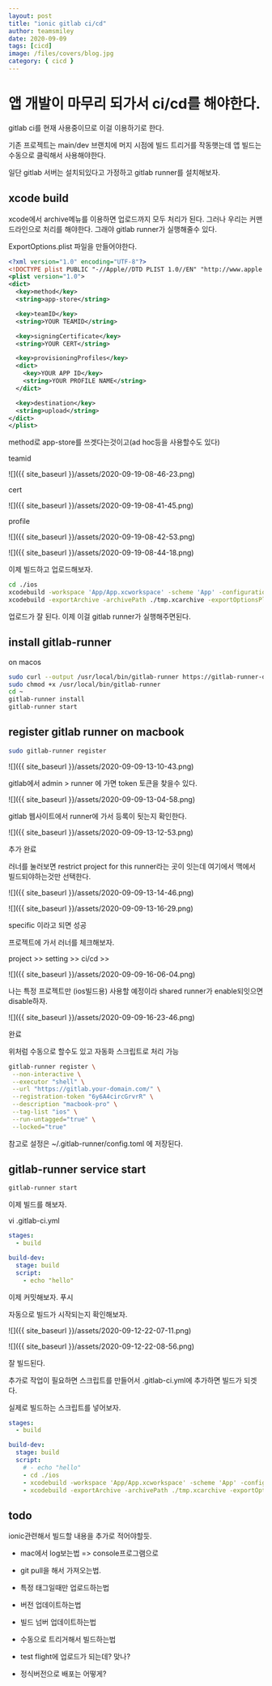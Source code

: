 ```yaml
---
layout: post
title: "ionic gitlab ci/cd"
author: teamsmiley
date: 2020-09-09
tags: [cicd]
image: /files/covers/blog.jpg
category: { cicd }
---
```


# 앱 개발이 마무리 되가서 ci/cd를 해야한다.

gitlab ci를 현재 사용중이므로 이걸 이용하기로 한다.

기존 프로젝트는 main/dev 브랜치에 머지 시점에 빌드 트리거를 작동햇는데 앱 빌드는 수동으로 클릭해서 사용해야한다.

일단 gitlab 서버는 설치되있다고 가정하고 gitlab runner를 설치해보자.

## xcode build

xcode에서 archive메뉴를 이용하면 업로드까지 모두 처리가 된다. 그러나 우리는 커맨드라인으로 처리를 해야한다. 그래야 gitlab runner가 실행해줄수 있다.

ExportOptions.plist 파일을 만들어야한다.

```xml
<?xml version="1.0" encoding="UTF-8"?>
<!DOCTYPE plist PUBLIC "-//Apple//DTD PLIST 1.0//EN" "http://www.apple.com/DTDs/PropertyList-1.0.dtd">
<plist version="1.0">
<dict>
  <key>method</key>
  <string>app-store</string>

  <key>teamID</key>
  <string>YOUR TEAMID</string>

  <key>signingCertificate</key>
  <string>YOUR CERT</string>

  <key>provisioningProfiles</key>
  <dict>
    <key>YOUR APP ID</key>
    <string>YOUR PROFILE NAME</string>
  </dict>

  <key>destination</key>
  <string>upload</string>
</dict>
</plist>
```

method로 app-store를 쓰겟다는것이고(ad hoc등을 사용할수도 있다)

teamid

![]({{ site_baseurl }}/assets/2020-09-19-08-46-23.png)

cert

![]({{ site_baseurl }}/assets/2020-09-19-08-41-45.png)

profile

![]({{ site_baseurl }}/assets/2020-09-19-08-42-53.png)

![]({{ site_baseurl }}/assets/2020-09-19-08-44-18.png)

이제 빌드하고 업로드해보자.

```bash
cd ./ios
xcodebuild -workspace 'App/App.xcworkspace' -scheme 'App' -configuration 'Release' -archivePath tmp.xcarchive archive # build and archive
xcodebuild -exportArchive -archivePath ./tmp.xcarchive -exportOptionsPlist ./ExportOptions.plist -exportPath ./exportIpaArchive/ # upload
```

업로드가 잘 된다. 이제 이걸 gitlab runner가 실행해주면된다.

## install gitlab-runner

on macos

```bash
sudo curl --output /usr/local/bin/gitlab-runner https://gitlab-runner-downloads.s3.amazonaws.com/latest/binaries/gitlab-runner-darwin-amd64
sudo chmod +x /usr/local/bin/gitlab-runner
cd ~
gitlab-runner install
gitlab-runner start
```

## register gitlab runner on macbook

```bash
sudo gitlab-runner register
```

![]({{ site_baseurl }}/assets/2020-09-09-13-10-43.png)

gitlab에서 admin > runner 에 가면 token 토큰을 찾을수 있다.

![]({{ site_baseurl }}/assets/2020-09-09-13-04-58.png)

gitlab 웹사이트에서 runner에 가서 등록이 됫는지 확인한다.

![]({{ site_baseurl }}/assets/2020-09-09-13-12-53.png)

추가 완료

러너를 눌러보면 restrict project for this runner라는 곳이 잇는데 여기에서 맥에서 빌드되야하는것만 선택한다.

![]({{ site_baseurl }}/assets/2020-09-09-13-14-46.png)

![]({{ site_baseurl }}/assets/2020-09-09-13-16-29.png)

specific 이라고 되면 성공

프로젝트에 가서 러너를 체크해보자.

project >> setting >> ci/cd >>

![]({{ site_baseurl }}/assets/2020-09-09-16-06-04.png)

나는 특정 프로젝트만 (ios빌드용) 사용할 예정이라 shared runner가 enable되잇으면 disable하자.

![]({{ site_baseurl }}/assets/2020-09-09-16-23-46.png)

완료

위처럼 수동으로 할수도 있고 자동화 스크립트로 처리 가능

```bash
gitlab-runner register \
 --non-interactive \
 --executor "shell" \
 --url "https://gitlab.your-domain.com/" \
 --registration-token "6y6A4circGrvrR" \
 --description "macbook-pro" \
 --tag-list "ios" \
 --run-untagged="true" \
 --locked="true"
```

참고로 설정은 ~/.gitlab-runner/config.toml 에 저장된다.

## gitlab-runner service start

```bash
gitlab-runner start
```

이제 빌드를 해보자.

vi .gitlab-ci.yml

```yml
stages:
  - build

build-dev:
  stage: build
  script:
    - echo "hello"
```

이제 커밋해보자. 푸시

자동으로 빌드가 시작되는지 확인해보자.

![]({{ site_baseurl }}/assets/2020-09-12-22-07-11.png)

![]({{ site_baseurl }}/assets/2020-09-12-22-08-56.png)

잘 빌드된다.

추가로 작업이 필요하면 스크립트를 만들어서 .gitlab-ci.yml에 추가하면 빌드가 되겟다.

실제로 빌드하는 스크립트를 넣어보자.

```yml
stages:
  - build

build-dev:
  stage: build
  script:
    # - echo "hello"
    - cd ./ios
    - xcodebuild -workspace 'App/App.xcworkspace' -scheme 'App' -configuration 'Release' -archivePath tmp.xcarchive archive
    - xcodebuild -exportArchive -archivePath ./tmp.xcarchive -exportOptionsPlist ./ExportOptions.plist -exportPath ./exportIpaArchive/
```

## todo

ionic관련해서 빌드할 내용을 추가로 적어야할듯.

- mac에서 log보는법 => console프로그램으로

- git pull을 해서 가져오는법.

- 특정 태그일때만 업로드하는법
- 버전 업데이트하는법
- 빌드 넘버 업데이트하는법
- 수동으로 트리거해서 빌드하는법
- test flight에 업로드가 되는데? 맞나?
- 정식버전으로 배포는 어떻게?
